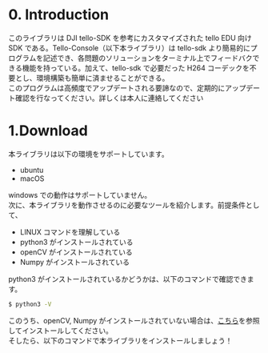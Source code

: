 # 0. Introduction
このライブラリは DJI tello-SDK を参考にカスタマイズされた tello EDU 向け SDK である。Tello-Console（以下本ライブラリ）は tello-sdk より簡易的にプログラムを記述でき、各問題のソリューションをターミナル上でフィードバクできる機能を持っている。加えて、tello-sdk で必要だった H264 コーデックを不要とし、環境構築も簡単に済ませることができる。<br>
このプログラムは高頻度でアップデートされる要諦なので、定期的にアップデート確認を行なってください。詳しくは本人に連絡してください
# 1.Download
本ライブラリは以下の環境をサポートしています。
- ubuntu
- macOS

windows での動作はサポートしていません。
<br>
次に、本ライブラリを動作させるのに必要なツールを紹介します。前提条件として、
- LINUX コマンドを理解している
- python3 がインストールされている
- openCV がインストールされている
- Numpy がインストールされている

python3 がインストールされているかどうかは、以下のコマンドで確認できます。
```bash
$ python3 -V
```
このうち、openCV, Numpy がインストールされていない場合は、[こちら][1]を参照してインストールしてください。
<br>
そしたら、以下のコマンドで本ライブラリをインストールしましょう！

[1]:https://avinton.com/academy/opencv4-5-1-python3-8-ubuntu20-04-install/
